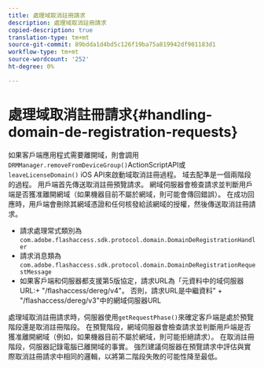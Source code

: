 ```yaml
---
title: 處理域取消註冊請求
description: 處理域取消註冊請求
copied-description: true
translation-type: tm+mt
source-git-commit: 89bdda1d4bd5c126f19ba75a819942df901183d1
workflow-type: tm+mt
source-wordcount: '252'
ht-degree: 0%

---
```



# 處理域取消註冊請求{#handling-domain-de-registration-requests}

如果客戶端應用程式需要離開域，則會調用`DRMManager.removeFromDeviceGroup()`ActionScriptAPI或`leaveLicenseDomain()` iOS API來啟動域取消註冊過程。 域去配準是一個兩階段的過程。 用戶端首先傳送取消註冊預覽請求。 網域伺服器會檢查請求並判斷用戶端是否獲准離開網域（如果機器目前不屬於網域，則可能會傳回錯誤）。 在成功回應時，用戶端會刪除其網域憑證和任何核發給該網域的授權，然後傳送取消註冊請求。

* 請求處理常式類別為`com.adobe.flashaccess.sdk.protocol.domain.DomainDeRegistrationHandler`
* 請求消息類為`com.adobe.flashaccess.sdk.protocol.domain.DomainDeRegistrationRequestMessage`
* 如果客戶端和伺服器都支援第5版協定，請求URL為「元資料中的域伺服器URL:+ &quot;/flashaccess/dereg/v4&quot;。 否則，請求URL是中繼資料&quot; + &quot;/flashaccess/dereg/v3&quot;中的網域伺服器URL

處理域取消註冊請求時，伺服器使用`getRequestPhase()`來確定客戶端是處於預覽階段還是取消註冊階段。 在預覽階段，網域伺服器會檢查請求並判斷用戶端是否獲准離開網域（例如，如果機器目前不屬於網域，則可能拒絕請求）。 在取消註冊階段，伺服器記錄電腦已離開域的事實。 強烈建議伺服器在預覽請求中評估與實際取消註冊請求中相同的邏輯，以將第二階段失敗的可能性降至最低。

